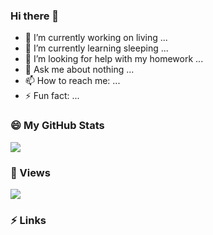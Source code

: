 ### Hi there 👋


<!-- **QAQgc/QAQgc** is a ✨ _special_ ✨ repository because its `README.md` (this file) appears on your GitHub profile.

Here are some ideas to get you started: -->

- 🔭 I’m currently working on living ...
- 🌱 I’m currently learning sleeping ...
- 🤔 I’m looking for help with my homework ...
- 💬 Ask me about nothing ...
- 📫 How to reach me: ...
- ⚡ Fun fact: ...
### 😄 My GitHub Stats
![](https://github-readme-stats.vercel.app/api?username=QAQgc)
### 🌱 Views
![](https://count.getloli.com/get/@QAQgc?theme=asoul)

### ⚡ Links
